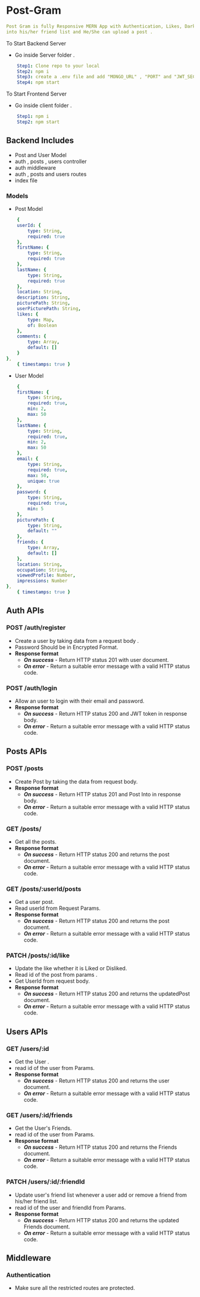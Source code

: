 # Post-Gram

```yaml
Post Gram is fully Responsive MERN App with Authentication, Likes, Dark Mode, A user can add/remove a friend 
into his/her friend list and He/She can upload a post .
```
To Start Backend Server
- Go inside Server folder .
```yaml
    Step1: Clone repo to your local
    Step2: npm i 
    Step3: create a .env file and add "MONGO_URL" , "PORT" and "JWT_SECRET"
    Step4: npm start
```
To Start Frontend Server
- Go inside client folder .
```yaml
    Step1: npm i 
    Step2: npm start
```
## Backend Includes
- Post and User Model
- auth , posts , users controller
- auth middleware
- auth , posts and users routes
- index file

### Models
- Post Model
```yaml
    {
    userId: {
        type: String,
        required: true
    },
    firstName: {
        type: String,
        required: true
    },
    lastName: {
        type: String,
        required: true
    },
    location: String,
    description: String,
    picturePath: String,
    userPicturePath: String,
    likes: {
        type: Map,
        of: Boolean
    },
    comments: {
        type: Array,
        default: []
    }
},
    { timestamps: true }
```
- User Model
```yaml
    {
    firstName: {
        type: String,
        required: true,
        min: 2,
        max: 50
    },
    lastName: {
        type: String,
        required: true,
        min: 2,
        max: 50
    },
    email: {
        type: String,
        required: true,
        max: 50,
        unique: true
    },
    password: {
        type: String,
        required: true,
        min: 5
    },
    picturePath: {
        type: String,
        default: ""
    },
    friends: {
        type: Array,
        default: []
    },
    location: String,
    occupation: String,
    viewedProfile: Number,
    impressions: Number
},
    { timestamps: true }
```
## Auth APIs
### POST /auth/register
- Create a user by taking data from a request body .
- Password Should be in Encrypted Format.
- __Response format__
  - _**On success**_ - Return HTTP status 201 with user document.
  - _**On error**_ - Return a suitable error message with a valid HTTP status code.

### POST /auth/login
- Allow an user to login with their email and password.
- __Response format__
    - _**On success**_ - Return HTTP status 200 and JWT token in response body.
    - _**On error**_ - Return a suitable error message with a valid HTTP status code.

## Posts APIs
### POST /posts
- Create Post by taking the data from request body.
- __Response format__
    - _**On success**_ - Return HTTP status 201 and Post Into in response body.
    - _**On error**_ - Return a suitable error message with a valid HTTP status code.

### GET /posts/
- Get all the posts.
- __Response format__
  - _**On success**_ - Return HTTP status 200 and returns the post document.
  - _**On error**_ - Return a suitable error message with a valid HTTP status code.

### GET /posts/:userId/posts
- Get a user post.
- Read userId from Request Params.
- __Response format__
  - _**On success**_ - Return HTTP status 200 and returns the post document.
  - _**On error**_ - Return a suitable error message with a valid HTTP status code.

### PATCH /posts/:id/like
- Update the like whether it is Liked or Disliked.
- Read id of the post from params . 
- Get UserId from request body.
- __Response format__
  - _**On success**_ - Return HTTP status 200 and returns the updatedPost document.
  - _**On error**_ - Return a suitable error message with a valid HTTP status code.

## Users APIs
### GET /users/:id
- Get the User .
- read id of the user from Params.
- __Response format__
  - _**On success**_ - Return HTTP status 200 and returns the user document.
  - _**On error**_ - Return a suitable error message with a valid HTTP status code.

### GET /users/:id/friends
- Get the User's Friends.
- read id of the user from Params.
- __Response format__
  - _**On success**_ - Return HTTP status 200 and returns the Friends document.
  - _**On error**_ - Return a suitable error message with a valid HTTP status code.

### PATCH /users/:id/:friendId
- Update user's friend list whenever a user add or remove a friend from his/her friend list.
- read id of the user and friendId from Params.
- __Response format__
  - _**On success**_ - Return HTTP status 200 and returns the updated Friends document.
  - _**On error**_ - Return a suitable error message with a valid HTTP status code.

## Middleware
### Authentication
- Make sure all the restricted routes are protected.